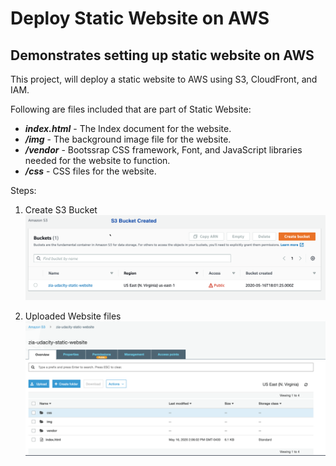 # Deploy Static Website on AWS
## Demonstrates setting up static website on AWS

This project, will deploy a static website to AWS using S3, CloudFront, and IAM.

Following are files included that are part of Static Website: 

* _**index.html**_ - The Index document for the website.
* _**/img**_ - The background image file for the website.
* _**/vendor**_ - Bootssrap CSS framework, Font, and JavaScript libraries needed for the website to function.
* _**/css**_ - CSS files for the website.

Steps:

1. Create S3 Bucket
![Create S3 Bucket](screenshots/1-S3-Bucket-Creation.png)

2. Uploaded Website files
![Uploaded Website files](screenshots/2-Uploaded-files.png)
